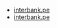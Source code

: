 * [interbank.pe](https://interbank.pe/blog/interbank-para-mi/codigo-swift-transferencias-internacionales)
* [interbank.pe](https://interbank.pe/centro-de-ayuda/envio-y-recepcion-de-dinero/que-es-el-codigo-swift)
